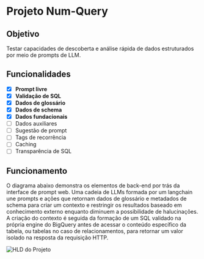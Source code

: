 # Projeto Num-Query
## Objetivo
Testar capacidades de descoberta e análise rápida de dados estruturados por meio de prompts de LLM.

## Funcionalidades
- [x] **Prompt livre**
- [x] **Validação de SQL**
- [x] **Dados de glossário**
- [x] **Dados de schema**
- [x] **Dados fundacionais**
- [ ] Dados auxiliares
- [ ] Sugestão de prompt
- [ ] Tags de recorrência
- [ ] Caching
- [ ] Transparência de SQL

## Funcionamento
O diagrama abaixo demonstra os elementos de back-end por trás da interface de prompt web.
Uma cadeia de LLMs formada por um langchain une prompts e ações que retornam dados de glossário e metadados de schema para criar um contexto e restringir os resultados baseado em conhecimento externo enquanto diminuem a possibilidade de halucinações. A criação do contexto é seguida da formação de um SQL validado na própria engine do BigQuery antes de acessar o conteúdo específico da tabela, ou tabelas no caso de relacionamentos, para retornar um valor isolado na resposta da requisição HTTP.

![HLD do Projeto](https://storage.googleapis.com/qa-agent-misc/HLD.png)
